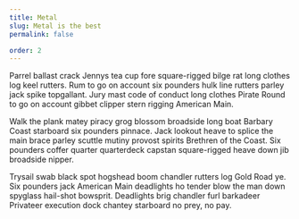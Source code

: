 ```yaml
---
title: Metal
slug: Metal is the best
permalink: false

order: 2
---
```


Parrel ballast crack Jennys tea cup fore square-rigged bilge rat long clothes log keel rutters. Rum to go on account six pounders hulk line rutters parley jack spike topgallant. Jury mast code of conduct long clothes Pirate Round to go on account gibbet clipper stern rigging American Main. 

Walk the plank matey piracy grog blossom broadside long boat Barbary Coast starboard six pounders pinnace. Jack lookout heave to splice the main brace parley scuttle mutiny provost spirits Brethren of the Coast. Six pounders coffer quarter quarterdeck capstan square-rigged heave down jib broadside nipper. 

Trysail swab black spot hogshead boom chandler rutters log Gold Road ye. Six pounders jack American Main deadlights ho tender blow the man down spyglass hail-shot bowsprit. Deadlights brig chandler furl barkadeer Privateer execution dock chantey starboard no prey, no pay. 